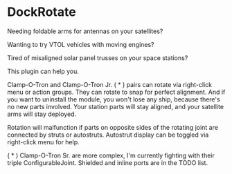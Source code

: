 # DockRotate

Needing foldable arms for antennas on your satellites?

Wanting to try VTOL vehicles with moving engines?

Tired of misaligned solar panel trusses on your space stations?

This plugin can help you.

Clamp-O-Tron and Clamp-O-Tron Jr. ( * ) pairs can rotate via right-click menu or action groups.
They can rotate to snap for perfect alignment.
And if you want to uninstall the module, you won't lose any ship, because there's no new parts involved. Your station parts will stay aligned, and your satellite arms will stay deployed.

Rotation will malfunction if parts on opposite sides of the rotating joint are connected by struts or autostruts. Autostrut display can be toggled via right-click menu for help.

( * ) Clamp-O-Tron Sr. are more complex, I'm currently fighting with their triple ConfigurableJoint. Shielded and inline ports are in the TODO list.

